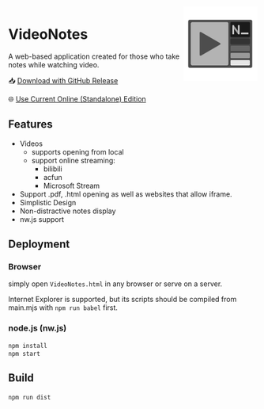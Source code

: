 
<img src="./res/VideoNotes.png" width="150" align="right" style="z-index: 100">

# VideoNotes

A web-based application created for those who take notes while watching video.

📥 [Download with GitHub Release](https://github.com/smallg0at/VideoNotes/releases)

🌐 [Use Current Online (Standalone) Edition](https://smallg0at.github.io/VideoNotes/VideoNotes.html)

## Features

- Videos
  - supports opening from local
  - support online streaming:
    - bilibili
    - acfun
    - Microsoft Stream
- Support .pdf, .html opening as well as websites that allow iframe.
- Simplistic Design
- Non-distractive notes display
- nw.js support

## Deployment

### Browser

simply open `VideoNotes.html` in any browser or serve on a server.

Internet Explorer is supported, but its scripts should be compiled from main.mjs with `npm run babel` first.

### node.js (nw.js)

```
npm install
npm start
```

## Build

```
npm run dist
```
